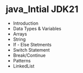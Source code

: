 # java_Intial JDK21

- Introduction
- Data Types & Variables
- Arrays
- String
- If - Else Stetments
- Switch Statement
- Break/Continue
- Patterns
- LinkedList

